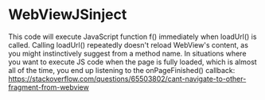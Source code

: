 # WebViewJSinject

This code will execute JavaScript function f() immediately when loadUrl() is called. Calling loadUrl() repeatedly doesn't reload WebView's content, as you might instinctively suggest from a method name.
In situations where you want to execute JS code when the page is fully loaded, which is almost all of the time, you end up listening to the onPageFinished() callback:
https://stackoverflow.com/questions/65503802/cant-navigate-to-other-fragment-from-webview
